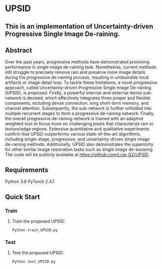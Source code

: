 # UPSID
## This is an implementation of Uncertainty-driven Progressive Single Image De-raining.
## Abstract
Over the past years, progressive methods have demonstrated promising performance in single image de-raining
task. Nonetheless, current methods still struggle to precisely remove rain and preserve more image details
during the progressive de-raining process, resulting in undesirable local artifacts or image detail loss. To tackle
these limitations, a novel progressive approach, called Uncertainty-driven Progressive Single Image De-raining
(UPSID), is proposed. Firstly, a powerful internal-and-external dense sub-network is devised, which effectively
integrates three proper and flexible components, including dense connection, long short-term memory, and
channel attention. Subsequently, the sub-network is further unfolded into multiple recurrent stages to form a
progressive de-raining network. Finally, the overall progressive de-raining network is trained with an adaptive
weighted loss to focus more on challenging pixels that characterize rain or texture/edge regions. Extensive
quantitative and qualitative experiments confirm that UPSID outperforms various state-of-the-art algorithms,
including single-stage, progressive, and uncertainty-driven single image de-raining methods. Additionally,
UPSID also demonstrates the superiority for other similar image restoration tasks such as single image
de-snowing. The code will be publicly available at https://github.com/Lcai-QZ/UPSID.
## Requirements
Python 3.8
PyTorch 2.4.1
## Quick Start
### Train
1. Train the proposed UPSID:
   ```
   Python train_UPSID.py
   ```
### Test
1. Test the proposed UPSID:
   ```
   Python test_UPSID.py
   ```

